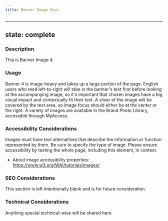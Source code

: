 ```yaml
---
title: Banner Image Four
---
```


---
state: complete
---

### Description
This is Banner Image 4.

### Usage
Banner 4 is image-heavy and takes up a large portion of the page. English users who read left-to-right will take in the banner's text first before looking at the accompanying image, so it's important that chosen images have a big visual impact and contextually fit their text. A sliver of the image will be covered by the text area, so image focus should either be at the center or the right. A variety of images are available in the Brand Photo Library, accessible through MyAccess.

### Accessibility Considerations
Images must have text alternatives that describe the information or function represented by them. Be sure to specify the type of image. Please ensure accessibility by testing the whole page, including this element, in context.

* About image accessibility properties: https://www.w3.org/WAI/tutorials/images/

### SEO Considerations
This section is left intentionally blank and is for future consideration.

### Technical Considerations
Anything special technical-wise will be shared here.
